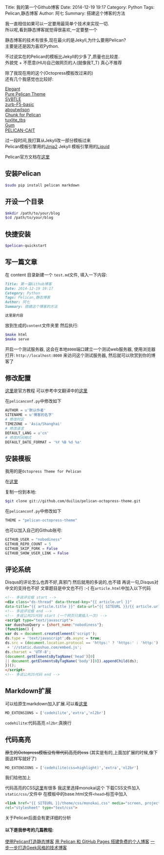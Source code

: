 Title: 我的第一个Github博客
Date: 2014-12-19 19:17
Category: Python
Tags: Pelican,静态博客
Author: 阿七
Summary: 搭建这个博客的方法

我一直相信如果可以一定要用最简单个技术来实现一切.  
所以呢,看到静态博客就觉得很喜欢,一定要整一个

静态博客的技术有很多,现在最火的是Jekyll,为什么要用Pelican?  
主要是还是因为喜欢Python.

不过说实在的Pelican的模板比Jekyll的少多了,质量也比较差.  
外貌党 + 不愿意(HUI)自己做网页的人(就像我T_T) 真心不推荐  

除了我现在用的这个(Octopress模板改过来的)  
还有几个我感觉也比较好:

[Elegant](http://oncrashreboot.com/elegant-best-pelican-theme-features)  
[Pure Pelican Theme](http://purepelican.com)  
[SVBTLE](https://github.com/wting/pelican-svbtle)  
[zurb-F5-basic](https://github.com/getpelican/pelican-themes/tree/master/zurb-F5-basic)  
[aboutwilson](https://github.com/getpelican/pelican-themes/tree/master/aboutwilson)  
[Chunk for Pelican](https://github.com/tbunnyman/pelican-chunk)  
[tuxlite_tbs](https://github.com/getpelican/pelican-themes/tree/master/tuxlite_tbs)  
[Gum](https://github.com/getpelican/pelican-themes/tree/master/gum)  
[PELICAN-CAIT](http://ptd.pronoiac.org/pelican-cait/)  

过一段时间,我打算从Jekyll改一部分模板过来  
Pelican模板引擎用的[Jinja2](http://jinja.pocoo.org)
Jekyll 模板引擎用的[Liquid](http://docs.shopify.com/themes/liquid-documentation/basics)

Pelican官方文档在[这里](http://docs.getpelican.com/en/3.5.0/index.html)

## 安装Pelican
```bash
$sudo pip install pelican markdown
```

## 开设一个目录
```bash
$mkdir /path/to/your/blog
$cd /path/to/your/blog
```
## 快捷安装
```bash
$pelican-quickstart
```

## 写一篇文章
在 content 目录新建一个 `test.md`文件, 填入一下内容:
```markdown
Title: 第一篇Github博客
Date: 2014-12-19 19:17
Category: Python
Tags: Pelican,静态博客
Author: 阿七
Summary: 搭建这个博客的方法

这里是内容
```
放到生成的`content`文件夹里
然后执行:
```bash
$make html
$make serve
```
开启一个测试服务器, 这会在本地`8000`端口建立一个测试web服务器, 
使用浏览器打开: `http://localhost:8000` 来访问这个测试服务器, 然后就可以欣赏到你的博客了

## 修改配置
[这里](http://docs.getpelican.com/en/3.5.0/settings.html)是官方教程
可以参考中文翻译中的[这里](http://pelican-zh.readthedocs.org/en/latest/zh-cn/settings/)

在`pelicanconf.py`中修改如下
```python
AUTHOR = u'默认作者'
SITENAME = u'博客的名字'
# 修改时区
TIMEZONE = 'Asia/Shanghai'
# 修改语言
DEFAULT_LANG = u'cn'
# 修改时间格式
DEFAULT_DATE_FORMAT = '%Y %B %d %a'
```

## 安装模板
我用的是`Octopress Theme for Pelican`

在[这里](https://github.com/duilio/pelican-octopress-theme)

复制一份到本地:
```bash
$git clone git://github.com/duilio/pelican-octopress-theme.git
```

在`pelicanconf.py`中修改如下

```python
THEME = "pelican-octopress-theme"
```

也可以加入自己的Github账号:

```python
GITHUB_USER = "nobodiness"
GITHUB_REPO_COUNT = 5
GITHUB_SKIP_FORK = False
GITHUB_SHOW_USER_LINK = False
```

## 评论系统
Disqus的评论怎么也弄不好,真邪门
然后就用的多说的,也不错
再说一句,Disqus对中文的支持也不好
文章题目是中文也不行 :-(
在`article.html`中加入以下代码
```html
<!-- 多说评论框 start -->
<div class="ds-thread" data-thread-key="{{ article.url }}" 
data-title="{{ article.title }}" data-url="{{ SITEURL }}/{{ article.url }}"></div>
<!-- 多说评论框 end -->
<!-- 多说公共JS代码 start (一个网页只需插入一次) -->
<script type="text/javascript">
var duoshuoQuery = {short_name:"nobodiness"};
(function() {
var ds = document.createElement('script');
ds.type = 'text/javascript';ds.async = true;
ds.src = (document.location.protocol == 'https:' ? 'https:' : 'http:')
 + '//static.duoshuo.com/embed.js';
ds.charset = 'UTF-8';
(document.getElementsByTagName('head')[0]
|| document.getElementsByTagName('body')[0]).appendChild(ds);
})();
</script> 
<!-- 多说公共JS代码 end --> 
``` 

## Markdown扩展
可以给原生markdown加入扩展.可以看[这里](http://pythonhosted.org/Markdown/extensions/extra.html)
```python
MD_EXTENSIONS = ['codehilite','extra','nl2br']
```
`codehilite`:代码高亮
`nl2br`:真换行

## 代码高亮
~~原生的Octopress模板没有带代码高亮的css~~
(其实是有的,上面加扩展的时候,像下面这样写就好了)
```python
MD_EXTENSIONS = ['codehilite(css=highlight)','extra','nl2br']
```

我们给他加上

代码高亮的CSS[这里](http://richleland.github.io/pygments-css/)有很多
我这里选择monokai这个
下载CSS文件加入`static/css/`文件中
在模板中的base.html文件`<head>`标签中加入
```html
<link href="{{ SITEURL }}/theme/css/monokai.css" media="screen, projection" 
rel="stylesheet" type="text/css">
```


关于Pelican后面会有更详细的分析

#### 以下是我参考的几篇教程:

[使用Pelican打造静态博客](http://www.linuxzen.com/shi-yong-pelicanda-zao-jing-tai-bo-ke.html)
[用 Pelican 和 GitHub Pages 搭建免费的个人博客](http://www.dongxf.com/3_Build_Personal_Blog_With_Pelican_And_GitHub_Pages.html)
[一步一步打造Geek风格的技术博客](http://blog.csdn.net/poem_of_sunshine/article/details/12913325)

